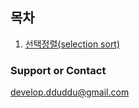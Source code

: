 ## 목차
1. [선택정렬(selection sort)](https://dduddupark.github.io/algorithm/algorithm_selction.md)

### Support or Contact

develop.dduddu@gmail.com
